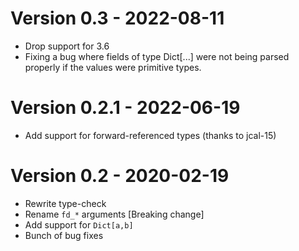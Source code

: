 # Version 0.3 - 2022-08-11
* Drop support for 3.6
* Fixing a bug where fields of type Dict[...] were not being parsed properly if the values were primitive types.

# Version 0.2.1 - 2022-06-19
* Add support for forward-referenced types (thanks to jcal-15)

# Version 0.2 - 2020-02-19
* Rewrite type-check
* Rename `fd_*` arguments [Breaking change]
* Add support for `Dict[a,b]`
* Bunch of bug fixes

